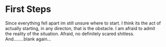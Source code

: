 # First Steps

Since everything fell apart im still unsure where to start. I think its the act of actually starting, in any directon, that is the obstacle. I am afraid to admit the reality of the situation. Afraid, no definitely scared shitless. And........blank again...
